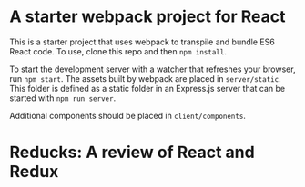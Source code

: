 # A starter webpack project for React

This is a starter project that uses webpack to transpile and bundle ES6 React code. To use, clone this repo and then `npm install`.

To start the development server with a watcher that refreshes your browser, run `npm start`. The assets built by webpack are placed in `server/static`. This folder is defined as a static folder in an Express.js server that can be started with `npm run server`.

Additional components should be placed in `client/components`.

# Reducks: A review of React and Redux
